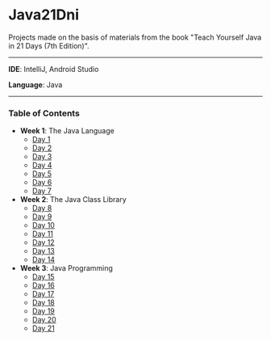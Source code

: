 # Java21Dni
Projects made on the basis of materials from the book "Teach Yourself Java in 21 Days (7th Edition)".

***
__IDE__: IntelliJ, Android Studio

__Language__: Java
***

### Table of Contents
* __Week 1__: The Java Language
  * [Day 1](https://github.com/xlucash/Java21Dni/tree/master/src/me/xlucash/dzien1)
  * [Day 2](https://github.com/xlucash/Java21Dni/tree/master/src/me/xlucash/dzien2)
  * [Day 3](https://github.com/xlucash/Java21Dni/tree/master/src/me/xlucash/dzien3)
  * [Day 4](https://github.com/xlucash/Java21Dni/tree/master/src/me/xlucash/dzien4)
  * [Day 5](https://github.com/xlucash/Java21Dni/tree/master/src/me/xlucash/dzien5)
  * [Day 6](https://github.com/xlucash/Java21Dni/tree/master/src/me/xlucash/dzien6)
  * [Day 7](https://github.com/xlucash/Java21Dni/tree/master/src/me/xlucash/dzien7)
* __Week 2__: The Java Class Library
  * [Day 8](https://github.com/xlucash/Java21Dni/tree/master/src/me/xlucash/dzien8)
  * [Day 9](https://github.com/xlucash/Java21Dni/tree/master/src/me/xlucash/dzien9)
  * [Day 10](https://github.com/xlucash/Java21Dni/tree/master/src/me/xlucash/dzien10)
  * [Day 11](https://github.com/xlucash/Java21Dni/tree/master/src/me/xlucash/dzien11)
  * [Day 12](https://github.com/xlucash/Java21Dni/tree/master/src/me/xlucash/dzien12)
  * [Day 13](https://github.com/xlucash/Java21Dni/tree/master/src/me/xlucash/dzien13)
  * [Day 14](https://github.com/xlucash/Java21Dni/tree/master/src/me/xlucash/dzien14)
* __Week 3__: Java Programming
  * [Day 15](https://github.com/xlucash/Java21Dni/tree/master/src/me/xlucash/dzien15)
  * [Day 16](https://github.com/xlucash/Java21Dni/tree/master/src/me/xlucash/dzien16)
  * [Day 17](https://github.com/xlucash/Java21Dni/tree/master/src/me/xlucash/dzien17)
  * [Day 18](https://github.com/xlucash/Java21Dni/tree/master/src/me/xlucash/dzien18)
  * [Day 19](https://github.com/xlucash/Java21Dni/tree/master/src/me/xlucash/dzien19)
  * [Day 20](https://github.com/xlucash/Java21Dni/tree/master/src/me/xlucash/dzien20)
  * [Day 21](https://github.com/xlucash/Java21Dni/tree/master/src/me/xlucash/dzien21)
